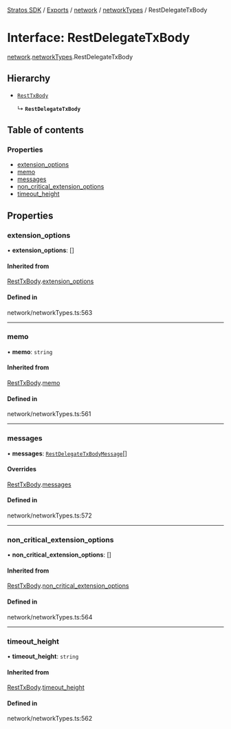 [Stratos SDK](../README.md) / [Exports](../modules.md) / [network](../modules/network.md) / [networkTypes](../modules/network.networkTypes.md) / RestDelegateTxBody

# Interface: RestDelegateTxBody

[network](../modules/network.md).[networkTypes](../modules/network.networkTypes.md).RestDelegateTxBody

## Hierarchy

- [`RestTxBody`](network.networkTypes.RestTxBody.md)

  ↳ **`RestDelegateTxBody`**

## Table of contents

### Properties

- [extension\_options](network.networkTypes.RestDelegateTxBody.md#extension_options)
- [memo](network.networkTypes.RestDelegateTxBody.md#memo)
- [messages](network.networkTypes.RestDelegateTxBody.md#messages)
- [non\_critical\_extension\_options](network.networkTypes.RestDelegateTxBody.md#non_critical_extension_options)
- [timeout\_height](network.networkTypes.RestDelegateTxBody.md#timeout_height)

## Properties

### extension\_options

• **extension\_options**: []

#### Inherited from

[RestTxBody](network.networkTypes.RestTxBody.md).[extension_options](network.networkTypes.RestTxBody.md#extension_options)

#### Defined in

network/networkTypes.ts:563

___

### memo

• **memo**: `string`

#### Inherited from

[RestTxBody](network.networkTypes.RestTxBody.md).[memo](network.networkTypes.RestTxBody.md#memo)

#### Defined in

network/networkTypes.ts:561

___

### messages

• **messages**: [`RestDelegateTxBodyMessage`](network.networkTypes.RestDelegateTxBodyMessage.md)[]

#### Overrides

[RestTxBody](network.networkTypes.RestTxBody.md).[messages](network.networkTypes.RestTxBody.md#messages)

#### Defined in

network/networkTypes.ts:572

___

### non\_critical\_extension\_options

• **non\_critical\_extension\_options**: []

#### Inherited from

[RestTxBody](network.networkTypes.RestTxBody.md).[non_critical_extension_options](network.networkTypes.RestTxBody.md#non_critical_extension_options)

#### Defined in

network/networkTypes.ts:564

___

### timeout\_height

• **timeout\_height**: `string`

#### Inherited from

[RestTxBody](network.networkTypes.RestTxBody.md).[timeout_height](network.networkTypes.RestTxBody.md#timeout_height)

#### Defined in

network/networkTypes.ts:562
